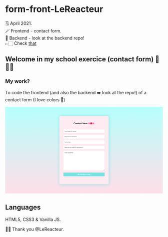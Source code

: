 # form-front-LeReacteur

🗓 April 2021.  
🪄 Frontend - contact form.  
👀 Backend - look at the backend repo!  
👉🏻 Check [that](https://myform-lereacteur-2021.netlify.app/)

## Welcome in my school exercice (contact form) 🌸🌺🌸

### My work?

To code the frontend (and also the backend ➡️ look at the repo!) of a contact form (I love colors 🌈)

![Contact form](assets/img/contact-form.png)

## Languages

HTML5, CSS3 & Vanilla JS.

🙏🏻 Thank you @LeReacteur.
